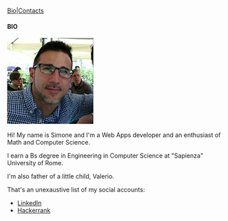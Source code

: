 
[Bio](#)|[Contacts](https://simonecinti.github.io/CONTACTS.md)

#### BIO

![My picture](/images/me.jpg)

Hi! My name is Simone and I'm a Web Apps developer and an enthusiast of Math and Computer Science.

I earn a Bs degree in Engineering in Computer Science at "Sapienza" University of Rome.

I'm also father of a little child, Valerio.

That's an unexaustive list of my social accounts:
  - [LinkedIn](https://www.linkedin.com/in/simone-cinti-1743a659/)
  - [Hackerrank](https://www.hackerrank.com/sim083)
